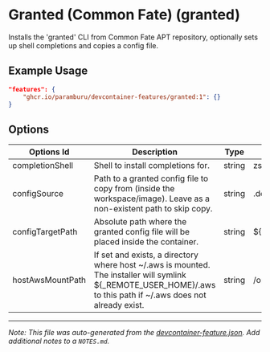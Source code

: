 
# Granted (Common Fate) (granted)

Installs the 'granted' CLI from Common Fate APT repository, optionally sets up shell completions and copies a config file.

## Example Usage

```json
"features": {
    "ghcr.io/paramburu/devcontainer-features/granted:1": {}
}
```

## Options

| Options Id | Description | Type | Default Value |
|-----|-----|-----|-----|
| completionShell | Shell to install completions for. | string | zsh |
| configSource | Path to a granted config file to copy from (inside the workspace/image). Leave as a non-existent path to skip copy. | string | .devcontainer/granted_config |
| configTargetPath | Absolute path where the granted config file will be placed inside the container. | string | ${_REMOTE_USER_HOME}/.granted/config |
| hostAwsMountPath | If set and exists, a directory where host ~/.aws is mounted. The installer will symlink ${_REMOTE_USER_HOME}/.aws to this path if ~/.aws does not already exist. | string | /opt/host-aws |



---

_Note: This file was auto-generated from the [devcontainer-feature.json](https://github.com/paramburu/devcontainer-features/blob/main/src/granted/devcontainer-feature.json).  Add additional notes to a `NOTES.md`._
